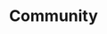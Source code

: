 ---
layout: community
title: Community
header: dark
footer: dark

# Hero
hero:
  headline: Join the Haystack Community
  text: Haystack is fully open source. Our community is made up of NLP researchers, enthusiasts, engineers and people who are interested in semantic search. Join us!

  # Discord / newsletter
  community:
    discord:
      title: Join our community
      icon: /images/icons/discord.svg
      buttons:
        - buttonText: Join Discord
          url: https://discord.com/invite/VBpFzsgRVF
    newsletter:
      title: Sign up to future newsletters
      icon: /images/icons/email.svg
      inputPlaceholder: Email address..
      buttonText: Submit
  
  # Social links
  socials:

    - title: Hugging Face
      url: https://huggingface.co/deepset
      icon: /images/icons/hugging-face.png

    - title: Twitter
      url: https://twitter.com/deepset_ai
      icon: /images/icons/twitter.svg

    - title: LinkedIn
      url: https://www.linkedin.com/company/deepset-ai
      icon: /images/icons/linkedin.svg

    - title: Youtube
      url: https://www.youtube.com/channel/UC5dfn9m310oyt-cbeegfvZw
      icon: /images/icons/youtube.svg

  # Most active / new contributors
  communityText: Active Community Members
  contributorsText: New Contributors on GitHub

  # Github section enabled/disabled
  github:
    title: Start exploring Haystack!
    buttons:
      - buttonText: Check on Github
        url: https://github.com/deepset-ai/haystack
    icon: /images/icons/github.svg
    contributors:
      title: Most active contributors

# Upcoming events
eventsSection:
  title: Upcoming Events
  events:
    - title: Test Event 1
      description: Lorem ipsum dolor sit amet consectetur, adipisicing elit. Minima quidem accusamus facilis, nobis officiis accusantium!
      date: 4th Dec 2022
      time: "14:00 GMT"
      location: Online 
      image: /images/card-placeholder.jpg
      url: /
      buttonText: Join Event
    - title: Test Event 2
      description: Lorem ipsum dolor sit amet consectetur, adipisicing elit. Minima quidem accusamus facilis, nobis officiis accusantium!
      date: 6th Dec 2022
      time: "13:00 GMT"
      location: Online
      image: /images/card-placeholder-2.jpg
      url: /
      buttonText: Join Event

# Open NLP Meetup section
meetupSection:
  title: The Open NLP Meetup
  text: Every 3 months, we organize the Open NLP Meetup. We have guest speakers from..... 
  buttonText: Join Meetup
  url: /
  videos:
    - rO88zjicRWI
    - r3oeEWUYZ5A
    - 7Qix5oFbwDM

---